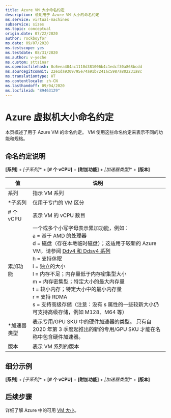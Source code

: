 ```yaml
---
title: Azure VM 大小命名约定
description: 说明用于 Azure VM 大小的命名约定
ms.service: virtual-machines
subservice: sizes
ms.topic: conceptual
origin.date: 07/22/2020
author: rockboyfor
ms.date: 09/07/2020
ms.testscope: yes
ms.testdate: 08/31/2020
ms.author: v-yeche
ms.custom: sttsinar
ms.openlocfilehash: 8c6eea404ac1110d381006b4c1edcf30a868bcdd
ms.sourcegitcommit: 22e1da9309795e74a91b7241ac5987a802231a8c
ms.translationtype: HT
ms.contentlocale: zh-CN
ms.lasthandoff: 09/04/2020
ms.locfileid: "89463129"
---
```

<!--Verify Successfully-->
# <a name="azure-virtual-machine-sizes-naming-conventions"></a>Azure 虚拟机大小命名约定

本页概述了用于 Azure VM 的命名约定。 VM 使用这些命名约定来表示不同的功能和规格。

## <a name="naming-convention-explanation"></a>命名约定说明

**[系列]**  +  **[子系列*]**  +  **[# 个 vCPU]**  +  **[附加功能]**  +  **[加速器类型*]**  +  **[版本]**

|值 | 说明|
|---|---|
| 系列 | 指示 VM 系列| 
| *子系列 | 仅用于专门的 VM 区分|
| # 个 vCPU| 表示 VM 的 vCPU 数目 |
| 累加功能 | 一个或多个小写字母表示累加功能，例如： <br /> a = 基于 AMD 的处理器 <br /> d = 磁盘（存在本地临时磁盘）；这适用于较新的 Azure VM，请参阅 [Ddv4 和 Ddsv4 系列](./ddv4-ddsv4-series.md) <br /> h = 支持休眠 <br /> i = 独立的大小 <br /> l = 内存不足；内存量低于内存密集型大小 <br /> m = 内存密集型；特定大小的最大内存量 <br /> t = 较小内存；特定大小中的最小内存量 <br /> r = 支持 RDMA <br /> s = 支持高级存储（注意：没有 s 属性的一些较新大小仍可支持高级存储，例如 M128、M64 等）<br /> |
| *加速器类型 | 表示专用/GPU SKU 中的硬件加速器的类型。 只有自 2020 年第 3 季度起推出的新的专用/GPU SKU 才能在名称中包含硬件加速器。 |
| 版本 | 表示 VM 系列的版本 |

<!--Not Available on FEATURE ultra-disk-->

## <a name="example-breakdown"></a>细分示例

**[系列]**  +  **[子系列*]**  +  **[# 个 vCPU]**  +  **[附加功能]**  +  **[加速器类型*]**  +  **[版本]**

<!--Not Available on ### Example 1: M416ms_v2-->
<!--Not Available on ### Example 2: NV16as_v4-->
<!--Not Available on ### Example 3: NC4as_T4_v3-->

## <a name="next-steps"></a>后续步骤

详细了解 Azure 中的可用 [VM 大小](./sizes.md)。

<!-- Update_Description: update meta properties, wording update, update link -->